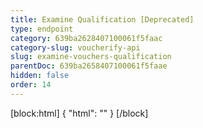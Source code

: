 ```yaml
---
title: Examine Qualification [Deprecated]
type: endpoint
category: 639ba2628407100061f5faac
category-slug: voucherify-api
slug: examine-vouchers-qualification
parentDoc: 639ba2658407100061f5faae
hidden: false
order: 14
---
```

[block:html]
{
  "html": "<style>\n[title=\"Toggle library\"] { \n  display: none; }\n.LanguagePicker-divider { \n  display: none; }\n.Playground-section3VTXuaYZivJK > .APISectionHeader3LN_-QIR0m7x {\n  display: none; }\n.LanguagePicker-languages1qVVo_v6AlP9 {\n  display: none; }\n</style>"
}
[/block]
